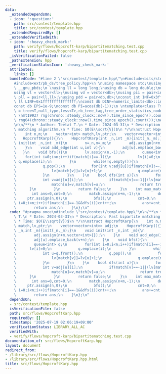 ```yaml
---
data:
  _extendedDependsOn:
  - icon: ':question:'
    path: src/contest/template.hpp
    title: src/contest/template.hpp
  _extendedRequiredBy: []
  _extendedVerifiedWith:
  - icon: ':heavy_check_mark:'
    path: verify/flows/hopcroft-karp/bipartitematching.test.cpp
    title: verify/flows/hopcroft-karp/bipartitematching.test.cpp
  _isVerificationFailed: false
  _pathExtension: hpp
  _verificationStatusIcon: ':heavy_check_mark:'
  attributes:
    links: []
  bundledCode: "#line 2 \"src/contest/template.hpp\"\n#include<bits/stdc++.h>\n#include<ext/pb_ds/assoc_container.hpp>\n\
    #include<ext/pb_ds/tree_policy.hpp>\n \nusing namespace std;\nusing namespace\
    \ __gnu_pbds;\n \nusing ll = long long;\nusing db = long double;\nusing vi = vector<int>;\n\
    using vl = vector<ll>;\nusing vd = vector<db>;\nusing pii = pair<int,int>;\nusing\
    \ pll = pair<ll,ll>;\nusing pdd = pair<db,db>;\nconst int INF=0x3fffffff;\nconst\
    \ ll LINF=0x1fffffffffffffff;\nconst db DINF=numeric_limits<db>::infinity();\n\
    const db EPS=1e-9;\nconst db PI=acos(db(-1));\n \ntemplate<class T>\nusing ordered_set\
    \ = tree<T,null_type,less<T>,rb_tree_tag,tree_order_statistics_node_update>;\n\
    \ \nmt19937 rng(chrono::steady_clock::now().time_since_epoch().count());\nmt19937_64\
    \ rng64(chrono::steady_clock::now().time_since_epoch().count());\n#line 3 \"src/flows/HopcroftKarp.hpp\"\
    \n\n/**\n * Author: Teetat T.\n * Date: 2024-03-31\n * Description: Fast bipartite\
    \ matching algorithm.\n * Time: $O(E\\sqrt{V})$\n */\n\nstruct HopcroftKarp{\n\
    \    int n,m;\n    vector<int> match,lv,ptr;\n    vector<vector<int>> adj;\n \
    \   HopcroftKarp(){}\n    HopcroftKarp(int _n,int _m){init(_n,_m);}\n    void\
    \ init(int _n,int _m){\n        n=_n,m=_m;\n        adj.assign(n+m,vector<int>{});\n\
    \    }\n    void add_edge(int u,int v){\n        adj[u].emplace_back(v+n);\n \
    \   }\n    void bfs(){\n        lv.assign(n,-1);\n        queue<int> q;\n    \
    \    for(int i=0;i<n;i++)if(match[i]==-1){\n            lv[i]=0;\n           \
    \ q.emplace(i);\n        }\n        while(!q.empty()){\n            int u=q.front();\n\
    \            q.pop();\n            for(int v:adj[u])if(match[v]!=-1&&lv[match[v]]==-1){\n\
    \                lv[match[v]]=lv[u]+1;\n                q.emplace(match[v]);\n\
    \            }\n        }\n    }\n    bool dfs(int u){\n        for(int &i=ptr[u];i<adj[u].size();i++){\n\
    \            int v=adj[u][i];\n            if(match[v]==-1||(lv[match[v]]==lv[u]+1&&dfs(match[v]))){\n\
    \                match[u]=v,match[v]=u;\n                return true;\n      \
    \      }\n        }\n        return false;\n    }\n    int max_matching(){\n \
    \       int ans=0,cnt=0;\n        match.assign(n+m,-1);\n        do{\n       \
    \     ptr.assign(n,0);\n            bfs();\n            cnt=0;\n            for(int\
    \ i=0;i<n;i++)if(match[i]==-1&&dfs(i))cnt++;\n            ans+=cnt;\n        }while(cnt);\n\
    \        return ans;\n    }\n};\n"
  code: "#pragma once\n#include \"src/contest/template.hpp\"\n\n/**\n * Author: Teetat\
    \ T.\n * Date: 2024-03-31\n * Description: Fast bipartite matching algorithm.\n\
    \ * Time: $O(E\\sqrt{V})$\n */\n\nstruct HopcroftKarp{\n    int n,m;\n    vector<int>\
    \ match,lv,ptr;\n    vector<vector<int>> adj;\n    HopcroftKarp(){}\n    HopcroftKarp(int\
    \ _n,int _m){init(_n,_m);}\n    void init(int _n,int _m){\n        n=_n,m=_m;\n\
    \        adj.assign(n+m,vector<int>{});\n    }\n    void add_edge(int u,int v){\n\
    \        adj[u].emplace_back(v+n);\n    }\n    void bfs(){\n        lv.assign(n,-1);\n\
    \        queue<int> q;\n        for(int i=0;i<n;i++)if(match[i]==-1){\n      \
    \      lv[i]=0;\n            q.emplace(i);\n        }\n        while(!q.empty()){\n\
    \            int u=q.front();\n            q.pop();\n            for(int v:adj[u])if(match[v]!=-1&&lv[match[v]]==-1){\n\
    \                lv[match[v]]=lv[u]+1;\n                q.emplace(match[v]);\n\
    \            }\n        }\n    }\n    bool dfs(int u){\n        for(int &i=ptr[u];i<adj[u].size();i++){\n\
    \            int v=adj[u][i];\n            if(match[v]==-1||(lv[match[v]]==lv[u]+1&&dfs(match[v]))){\n\
    \                match[u]=v,match[v]=u;\n                return true;\n      \
    \      }\n        }\n        return false;\n    }\n    int max_matching(){\n \
    \       int ans=0,cnt=0;\n        match.assign(n+m,-1);\n        do{\n       \
    \     ptr.assign(n,0);\n            bfs();\n            cnt=0;\n            for(int\
    \ i=0;i<n;i++)if(match[i]==-1&&dfs(i))cnt++;\n            ans+=cnt;\n        }while(cnt);\n\
    \        return ans;\n    }\n};\n"
  dependsOn:
  - src/contest/template.hpp
  isVerificationFile: false
  path: src/flows/HopcroftKarp.hpp
  requiredBy: []
  timestamp: '2025-07-19 02:06:19+09:00'
  verificationStatus: LIBRARY_ALL_AC
  verifiedWith:
  - verify/flows/hopcroft-karp/bipartitematching.test.cpp
documentation_of: src/flows/HopcroftKarp.hpp
layout: document
redirect_from:
- /library/src/flows/HopcroftKarp.hpp
- /library/src/flows/HopcroftKarp.hpp.html
title: src/flows/HopcroftKarp.hpp
---
```

